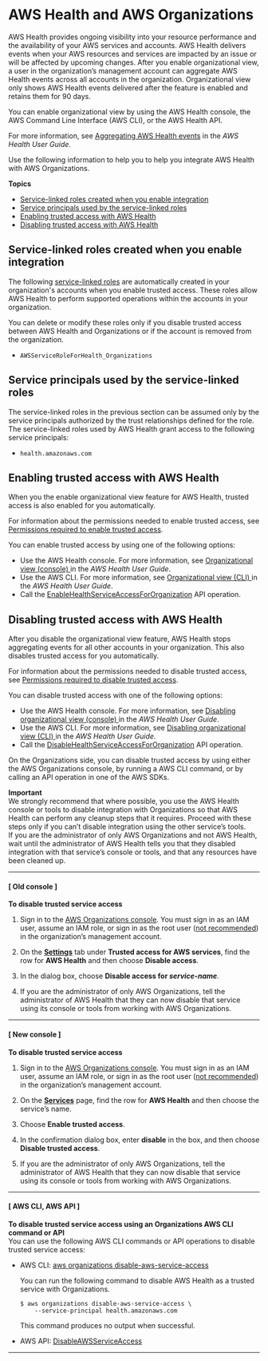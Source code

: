# AWS Health and AWS Organizations<a name="services-that-can-integrate-health"></a>

AWS Health provides ongoing visibility into your resource performance and the availability of your AWS services and accounts\. AWS Health delivers events when your AWS resources and services are impacted by an issue or will be affected by upcoming changes\. After you enable organizational view, a user in the organization’s management account can aggregate AWS Health events across all accounts in the organization\. Organizational view only shows AWS Health events delivered after the feature is enabled and retains them for 90 days\. 

You can enable organizational view by using the AWS Health console, the AWS Command Line Interface \(AWS CLI\), or the AWS Health API\. 

For more information, see [Aggregating AWS Health events](https://docs.aws.amazon.com/health/latest/ug/aggregate-events.html) in the *AWS Health User Guide*\.

Use the following information to help you to help you integrate AWS Health with AWS Organizations\.

**Topics**
+ [Service\-linked roles created when you enable integration](#integrate-enable-slr-health)
+ [Service principals used by the service\-linked roles](#integrate-enable-svcprin-health)
+ [Enabling trusted access with AWS Health](#integrate-enable-ta-health)
+ [Disabling trusted access with AWS Health](#integrate-disable-ta-health)

## Service\-linked roles created when you enable integration<a name="integrate-enable-slr-health"></a>

The following [service\-linked roles](https://docs.aws.amazon.com/IAM/latest/UserGuide/using-service-linked-roles.html) are automatically created in your organization's accounts when you enable trusted access\. These roles allow AWS Health to perform supported operations within the accounts in your organization\.

You can delete or modify these roles only if you disable trusted access between AWS Health and Organizations or if the account is removed from the organization\.
+ `AWSServiceRoleForHealth_Organizations`

## Service principals used by the service\-linked roles<a name="integrate-enable-svcprin-health"></a>

The service\-linked roles in the previous section can be assumed only by the service principals authorized by the trust relationships defined for the role\. The service\-linked roles used by AWS Health grant access to the following service principals:
+ `health.amazonaws.com`

## Enabling trusted access with AWS Health<a name="integrate-enable-ta-health"></a>

When you the enable organizational view feature for AWS Health, trusted access is also enabled for you automatically\.

For information about the permissions needed to enable trusted access, see [Permissions required to enable trusted access](orgs_integrate_services.md#orgs_trusted_access_perms)\.

You can enable trusted access by using one of the following options:
+ Use the AWS Health console\. For more information, see [Organizational view \(console\) ](https://docs.aws.amazon.com/health/latest/ug/enable-organizational-view-in-health-console.html) in the *AWS Health User Guide*\. 
+ Use the AWS CLI\. For more information, see [Organizational view \(CLI\) ](https://docs.aws.amazon.com/health/latest/ug/enable-organizational-view-from-aws-command-line.html) in the *AWS Health User Guide*\. 
+ Call the [EnableHealthServiceAccessForOrganization](https://docs.aws.amazon.com/health/latest/APIReference/API_EnableHealthServiceAccessForOrganization.html) API operation\.

## Disabling trusted access with AWS Health<a name="integrate-disable-ta-health"></a>

After you disable the organizational view feature, AWS Health stops aggregating events for all other accounts in your organization\. This also disables trusted access for you automatically\. 

For information about the permissions needed to disable trusted access, see [Permissions required to disable trusted access](orgs_integrate_services.md#orgs_trusted_access_disable_perms)\.

You can disable trusted access with one of the following options:
+ Use the AWS Health console\. For more information, see [Disabling organizational view \(console\) ](https://docs.aws.amazon.com/health/latest/ug/enable-organizational-view-in-health-console.html#disabling-organizational-view-console) in the *AWS Health User Guide*\.
+ Use the AWS CLI\. For more information, see [Disabling organizational view \(CLI\) ](https://docs.aws.amazon.com/health/latest/ug/enable-organizational-view-from-aws-command-line.html#disabling-organizational-view) in the *AWS Health User Guide*\. 
+ Call the [DisableHealthServiceAccessForOrganization](https://docs.aws.amazon.com/health/latest/APIReference/API_DisableHealthServiceAccessForOrganization.html) API operation\.

On the Organizations side, you can disable trusted access by using either the AWS Organizations console, by running a AWS CLI command, or by calling an API operation in one of the AWS SDKs\.

**Important**  
We strongly recommend that where possible, you use the AWS Health console or tools to disable integration with Organizations so that AWS Health can perform any cleanup steps that it requires\. Proceed with these steps only if you can’t disable integration using the other service’s tools\.  
If you are the administrator of only AWS Organizations and not AWS Health, wait until the administrator of AWS Health tells you that they disabled integration with that service’s console or tools, and that any resources have been cleaned up\.

------
#### [ Old console ]

**To disable trusted service access**

1. Sign in to the [AWS Organizations console](https://console.aws.amazon.com/organizations)\. You must sign in as an IAM user, assume an IAM role, or sign in as the root user \([not recommended](https://docs.aws.amazon.com/IAM/latest/UserGuide/best-practices.html#lock-away-credentials)\) in the organization’s management account\. 

1. On the **[Settings](https://console.aws.amazon.com/organizations/home#/organization/settings)** tab under **Trusted access for AWS services**, find the row for **AWS Health** and then choose **Disable access**\.

1. In the dialog box, choose **Disable access for *service\-name***\.

1. If you are the administrator of only AWS Organizations, tell the administrator of AWS Health that they can now disable that service using its console or tools from working with AWS Organizations\.

------
#### [ New console ]

**To disable trusted service access**

1. Sign in to the [AWS Organizations console](https://console.aws.amazon.com/organizations/v2)\. You must sign in as an IAM user, assume an IAM role, or sign in as the root user \([not recommended](https://docs.aws.amazon.com/IAM/latest/UserGuide/best-practices.html#lock-away-credentials)\) in the organization’s management account\. 

1. On the **[Services](https://console.aws.amazon.com/organizations/v2/home/services)** page, find the row for **AWS Health** and then choose the service’s name\.

1. Choose **Enable trusted access**\.

1. In the confirmation dialog box, enter **disable** in the box, and then choose **Disable trusted access**\.

1. If you are the administrator of only AWS Organizations, tell the administrator of AWS Health that they can now disable that service using its console or tools from working with AWS Organizations\.

------
#### [ AWS CLI, AWS API ]

**To disable trusted service access using an Organizations AWS CLI command or API**  
You can use the following AWS CLI commands or API operations to disable trusted service access:
+ AWS CLI: [aws organizations disable\-aws\-service\-access](https://docs.aws.amazon.com/cli/latest/reference/organizations/disable-aws-service-access.html)

  You can run the following command to disable AWS Health as a trusted service with Organizations\.

  ```
  $ aws organizations disable-aws-service-access \
      --service-principal health.amazonaws.com
  ```

  This command produces no output when successful\.
+ AWS API: [DisableAWSServiceAccess](https://docs.aws.amazon.com/organizations/latest/APIReference/API_DisableAWSServiceAccess.html)

------